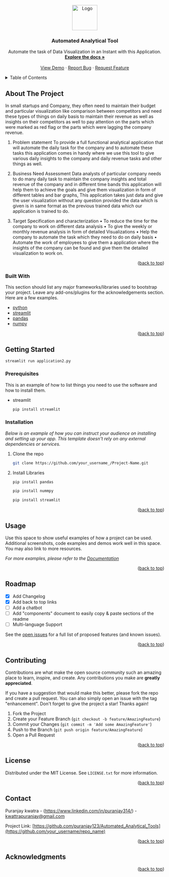 <div id="top"></div>



<!-- PROJECT SHIELDS -->
<!--
*** I'm using markdown "reference style" links for readability.
*** Reference links are enclosed in brackets [ ] instead of parentheses ( ).
*** See the bottom of this document for the declaration of the reference variables
*** for contributors-url, forks-url, etc. This is an optional, concise syntax you may use.
*** https://www.markdownguide.org/basic-syntax/#reference-style-links
-->




<!-- PROJECT LOGO -->
<br />
<div align="center">
  <a href="https://github.com/othneildrew/Best-README-Template">
    <img src="images/logo.png" alt="Logo" width="80" height="80">
  </a>

  <h3 align="center">Automated Analytical Tool</h3>

  <p align="center">
    Automate the task of Data Visualization in an Instant with this Application.
    <br />
    <a href="https://github.com/othneildrew/Best-README-Template"><strong>Explore the docs »</strong></a>
    <br />
    <br />
    <a href="https://github.com/othneildrew/Best-README-Template">View Demo</a>
    ·
    <a href="https://github.com/othneildrew/Best-README-Template/issues">Report Bug</a>
    ·
    <a href="https://github.com/othneildrew/Best-README-Template/issues">Request Feature</a>
  </p>
</div>



<!-- TABLE OF CONTENTS -->
<details>
  <summary>Table of Contents</summary>
  <ol>
    <li>
      <a href="#about-the-project">About The Project</a>
      <ul>
        <li><a href="#built-with">Built With</a></li>
      </ul>
    </li>
    <li>
      <a href="#getting-started">Getting Started</a>
      <ul>
        <li><a href="#prerequisites">Prerequisites</a></li>
        <li><a href="#installation">Installation</a></li>
      </ul>
    </li>
    <li><a href="#usage">Usage</a></li>
    <li><a href="#roadmap">Roadmap</a></li>
    <li><a href="#contributing">Contributing</a></li>
    <li><a href="#license">License</a></li>
    <li><a href="#contact">Contact</a></li>
    <li><a href="#acknowledgments">Acknowledgments</a></li>
  </ol>
</details>



<!-- ABOUT THE PROJECT -->
## About The Project

In small startups and Company, they often need to maintain their budget and particular
visualization like comparison between competitors and need these types of things on daily basis to
maintain their revenue as well as insights on their competitors as well to pay attention on the parts
which were marked as red flag or the parts which were lagging the company revenue.
1. Problem statement
To provide a full functional analytical application that will automate the daily task for the
company and to automate these tasks this application comes in handy where we use this tool to
give various daily insights to the company and daily revenue tasks and other things as well.

2. Business Need Assessment
Data analysts of particular company needs to do many daily task to maintain the company
insights and total revenue of the company and in different time bands this application will help
them to achieve the goals and give them visualization in form of different tables and bar graphs,
This application takes just data and give the user visualization without any question provided the
data which is given is in same format as the previous trained data which our application is trained
to do.

3. Target Specification and characterization
• To reduce the time for the company to work on different data analysis
• To give the weekly or monthly revenue analysis in form of detailed Visualizations
• Help the company to automate the task which they need to do on daily basis
• Automate the work of employees to give them a application where the insights of the
company can be found and give them the detailed visualization to work on.



<p align="right">(<a href="#top">back to top</a>)</p>



### Built With

This section should list any major frameworks/libraries used to bootstrap your project. Leave any add-ons/plugins for the acknowledgements section. Here are a few examples.

* [python](https://www.python.org/)
* [streamlit](https://streamlit.io/)
* [pandas](https://pandas.pydata.org/)
* [numpy](https://numpy.org/)


<p align="right">(<a href="#top">back to top</a>)</p>



<!-- GETTING STARTED -->
## Getting Started

```streamlit run application2.py```

### Prerequisites

This is an example of how to list things you need to use the software and how to install them.
* streamlit
  ```sh
  pip install streamlit
  ```

### Installation

_Below is an example of how you can instruct your audience on installing and setting up your app. This template doesn't rely on any external dependencies or services._


1. Clone the repo
   ```sh
   git clone https://github.com/your_username_/Project-Name.git
   ```
3. Install Libraries
   ```sh
   pip install pandas
   ```
    ```sh
   pip install nummpy
   ```
    ```sh
   pip install streamlit
   ```


<p align="right">(<a href="#top">back to top</a>)</p>



<!-- USAGE EXAMPLES -->
## Usage

Use this space to show useful examples of how a project can be used. Additional screenshots, code examples and demos work well in this space. You may also link to more resources.

_For more examples, please refer to the [Documentation](https://example.com)_

<p align="right">(<a href="#top">back to top</a>)</p>



<!-- ROADMAP -->
## Roadmap

- [x] Add Changelog
- [x] Add back to top links
- [ ] Add a chatbot
- [ ] Add "components" document to easily copy & paste sections of the readme
- [ ] Multi-language Support
    
See the [open issues](https://github.com/puranjay123/Automated_Analytical_Tools/issues) for a full list of proposed features (and known issues).

<p align="right">(<a href="#top">back to top</a>)</p>



<!-- CONTRIBUTING -->
## Contributing

Contributions are what make the open source community such an amazing place to learn, inspire, and create. Any contributions you make are **greatly appreciated**.

If you have a suggestion that would make this better, please fork the repo and create a pull request. You can also simply open an issue with the tag "enhancement".
Don't forget to give the project a star! Thanks again!

1. Fork the Project
2. Create your Feature Branch (`git checkout -b feature/AmazingFeature`)
3. Commit your Changes (`git commit -m 'Add some AmazingFeature'`)
4. Push to the Branch (`git push origin feature/AmazingFeature`)
5. Open a Pull Request

<p align="right">(<a href="#top">back to top</a>)</p>



<!-- LICENSE -->
## License

Distributed under the MIT License. See `LICENSE.txt` for more information.

<p align="right">(<a href="#top">back to top</a>)</p>



<!-- CONTACT -->
## Contact

Puranjay kwatra - (https://www.linkedin.com/in/puranjay314/) - kwattrapuranjay@gmail.com

Project Link: [https://github.com/puranjay123/Automated_Analytical_Tools](https://github.com/your_username/repo_name)

<p align="right">(<a href="#top">back to top</a>)</p>



<!-- ACKNOWLEDGMENTS -->
## Acknowledgments


<p align="right">(<a href="#top">back to top</a>)</p>



